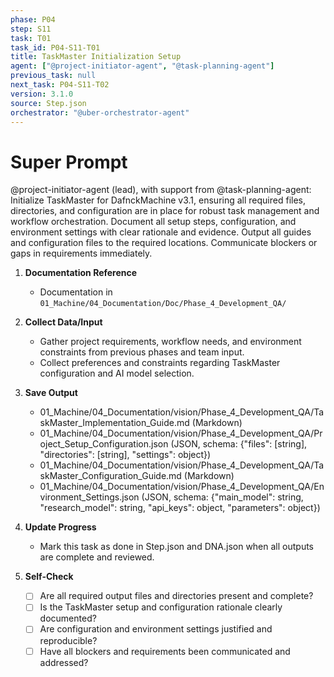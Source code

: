 ```yaml
---
phase: P04
step: S11
task: T01
task_id: P04-S11-T01
title: TaskMaster Initialization Setup
agent: ["@project-initiator-agent", "@task-planning-agent"]
previous_task: null
next_task: P04-S11-T02
version: 3.1.0
source: Step.json
orchestrator: "@uber-orchestrator-agent"
---
```


# Super Prompt
@project-initiator-agent (lead), with support from @task-planning-agent: Initialize TaskMaster for DafnckMachine v3.1, ensuring all required files, directories, and configuration are in place for robust task management and workflow orchestration. Document all setup steps, configuration, and environment settings with clear rationale and evidence. Output all guides and configuration files to the required locations. Communicate blockers or gaps in requirements immediately.

1. **Documentation Reference**
   - Documentation in  `01_Machine/04_Documentation/Doc/Phase_4_Development_QA/`

2. **Collect Data/Input**
   - Gather project requirements, workflow needs, and environment constraints from previous phases and team input.
   - Collect preferences and constraints regarding TaskMaster configuration and AI model selection.

3. **Save Output**
   - 01_Machine/04_Documentation/vision/Phase_4_Development_QA/TaskMaster_Implementation_Guide.md (Markdown)
   - 01_Machine/04_Documentation/vision/Phase_4_Development_QA/Project_Setup_Configuration.json (JSON, schema: {"files": [string], "directories": [string], "settings": object})
   - 01_Machine/04_Documentation/vision/Phase_4_Development_QA/TaskMaster_Configuration_Guide.md (Markdown)
   - 01_Machine/04_Documentation/vision/Phase_4_Development_QA/Environment_Settings.json (JSON, schema: {"main_model": string, "research_model": string, "api_keys": object, "parameters": object})

4. **Update Progress**
   - Mark this task as done in Step.json and DNA.json when all outputs are complete and reviewed.

5. **Self-Check**
   - [ ] Are all required output files and directories present and complete?
   - [ ] Is the TaskMaster setup and configuration rationale clearly documented?
   - [ ] Are configuration and environment settings justified and reproducible?
   - [ ] Have all blockers and requirements been communicated and addressed? 
